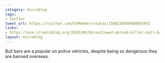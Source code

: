 ```yaml
---
category: microblog
tags:
- twitter
tweet_url: https://twitter.com/ExMember/status/1580230908400893953
links:
- https://usa.streetsblog.org/2018/08/02/outlawed-abroad-killer-bull-bars-are-the-hot-fashion-accessory-for-police-departments/
layout: microblog
---
```

Bull bars are a popular on police vehicles, despite being so dangerous they are banned overseas.
